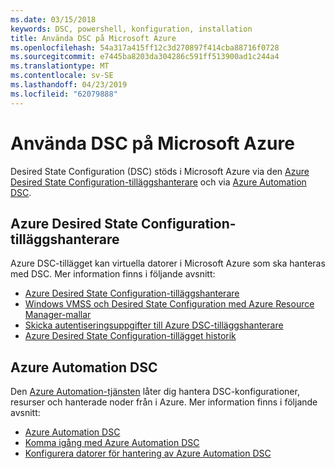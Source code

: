 ```yaml
---
ms.date: 03/15/2018
keywords: DSC, powershell, konfiguration, installation
title: Använda DSC på Microsoft Azure
ms.openlocfilehash: 54a317a415ff12c3d270897f414cba88716f0728
ms.sourcegitcommit: e7445ba8203da304286c591ff513900ad1c244a4
ms.translationtype: MT
ms.contentlocale: sv-SE
ms.lasthandoff: 04/23/2019
ms.locfileid: "62079888"
---
```

# <a name="using-dsc-on-microsoft-azure"></a>Använda DSC på Microsoft Azure

Desired State Configuration (DSC) stöds i Microsoft Azure via den [Azure Desired State Configuration-tilläggshanterare](/azure/virtual-machines/extensions/dsc-overview) och via [Azure Automation DSC](/azure/automation/automation-dsc-overview).

## <a name="azure-desired-state-configuration-extension-handler"></a>Azure Desired State Configuration-tilläggshanterare

Azure DSC-tillägget kan virtuella datorer i Microsoft Azure som ska hanteras med DSC.
Mer information finns i följande avsnitt:

- [Azure Desired State Configuration-tilläggshanterare](/azure/virtual-machines/extensions/dsc-overview)
- [Windows VMSS och Desired State Configuration med Azure Resource Manager-mallar](/azure/virtual-machines/extensions/dsc-template)
- [Skicka autentiseringsuppgifter till Azure DSC-tilläggshanterare](/azure/virtual-machines/extensions/dsc-credentials)
- [Azure Desired State Configuration-tillägget historik](azureDscexthistory.md)

## <a name="azure-automation-dsc"></a>Azure Automation DSC

Den [Azure Automation-tjänsten](https://azure.microsoft.com/en-us/services/automation/) låter dig hantera DSC-konfigurationer, resurser och hanterade noder från i Azure. Mer information finns i följande avsnitt:

- [Azure Automation DSC](/azure/automation/automation-dsc-overview)
- [Komma igång med Azure Automation DSC](/azure/automation/automation-dsc-getting-started)
- [Konfigurera datorer för hantering av Azure Automation DSC](/azure/automation/automation-dsc-onboarding)